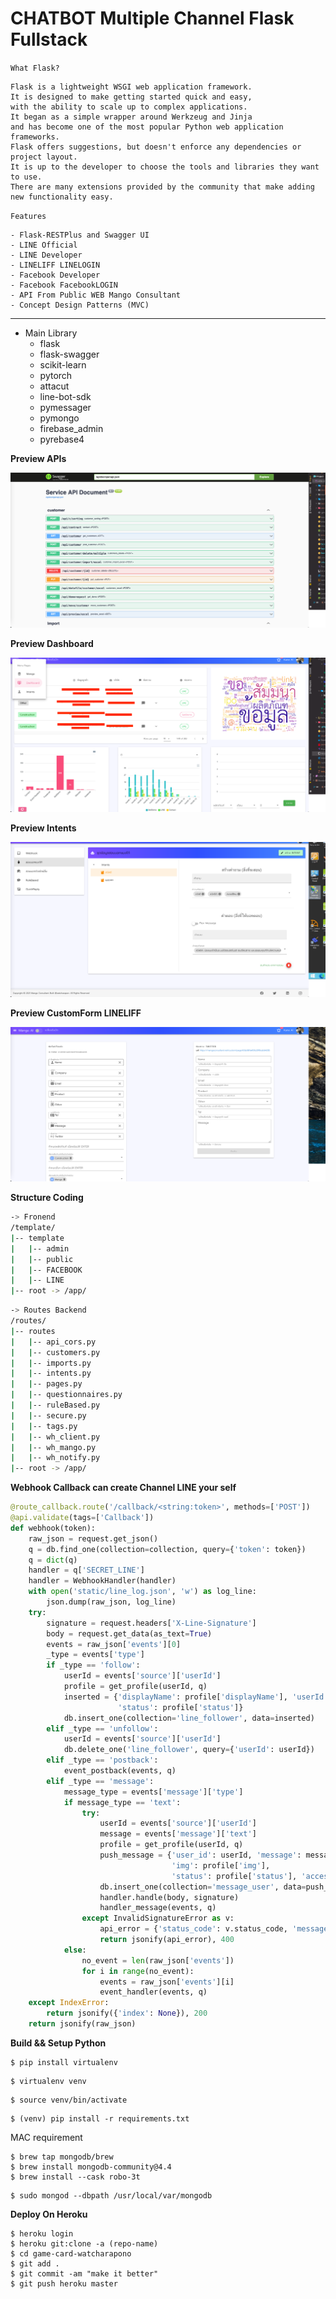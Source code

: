 # CHATBOT Multiple Channel Flask Fullstack

`What Flask?`

    Flask is a lightweight WSGI web application framework. 
    It is designed to make getting started quick and easy, 
    with the ability to scale up to complex applications. 
    It began as a simple wrapper around Werkzeug and Jinja
    and has become one of the most popular Python web application frameworks.
    Flask offers suggestions, but doesn't enforce any dependencies or project layout. 
    It is up to the developer to choose the tools and libraries they want to use.
    There are many extensions provided by the community that make adding new functionality easy.

`Features`

    - Flask-RESTPlus and Swagger UI
    - LINE Official
    - LINE Developer
    - LINELIFF LINELOGIN
    - Facebook Developer
    - Facebook FacebookLOGIN
    - API From Public WEB Mango Consultant 
    - Concept Design Patterns (MVC)

****

- Main Library
    - flask
    - flask-swagger
    - scikit-learn
    - pytorch
    - attacut
    - line-bot-sdk
    - pymessager
    - pymongo
    - firebase_admin
    - pyrebase4

**Preview APIs**

![Alt text](https://github.com/watcharap0n/ChatbotMultiple-Flask/blob/main/static/github/api.png?raw=true "Title")

**Preview Dashboard**

![Alt text](https://github.com/watcharap0n/ChatbotMultiple-Flask/blob/main/static/github/preview_dashboard.png?raw=true "Title")

**Preview Intents**

![Alt text](https://github.com/watcharap0n/ChatbotMultiple-Flask/blob/main/static/github/bot2.png?raw=true "Title")

**Preview CustomForm LINELIFF**

![Alt text](https://github.com/watcharap0n/ChatbotMultiple-Flask/blob/main/static/github/line.png?raw=true "Title")


**Structure Coding**

```bash
-> Fronend
/template/
|-- template
|   |-- admin
|   |-- public
|   |-- FACEBOOK
|   |-- LINE
|-- root -> /app/
```

```bash
-> Routes Backend
/routes/
|-- routes
|   |-- api_cors.py
|   |-- customers.py
|   |-- imports.py
|   |-- intents.py
|   |-- pages.py
|   |-- questionnaires.py
|   |-- ruleBased.py
|   |-- secure.py
|   |-- tags.py
|   |-- wh_client.py
|   |-- wh_mango.py
|   |-- wh_notify.py
|-- root -> /app/
```

**Webhook Callback can create Channel LINE your self**

```python
@route_callback.route('/callback/<string:token>', methods=['POST'])
@api.validate(tags=['Callback'])
def webhook(token):
    raw_json = request.get_json()
    q = db.find_one(collection=collection, query={'token': token})
    q = dict(q)
    handler = q['SECRET_LINE']
    handler = WebhookHandler(handler)
    with open('static/line_log.json', 'w') as log_line:
        json.dump(raw_json, log_line)
    try:
        signature = request.headers['X-Line-Signature']
        body = request.get_data(as_text=True)
        events = raw_json['events'][0]
        _type = events['type']
        if _type == 'follow':
            userId = events['source']['userId']
            profile = get_profile(userId, q)
            inserted = {'displayName': profile['displayName'], 'userId': userId, 'img': profile['img'],
                        'status': profile['status']}
            db.insert_one(collection='line_follower', data=inserted)
        elif _type == 'unfollow':
            userId = events['source']['userId']
            db.delete_one('line_follower', query={'userId': userId})
        elif _type == 'postback':
            event_postback(events, q)
        elif _type == 'message':
            message_type = events['message']['type']
            if message_type == 'text':
                try:
                    userId = events['source']['userId']
                    message = events['message']['text']
                    profile = get_profile(userId, q)
                    push_message = {'user_id': userId, 'message': message, 'display_name': profile['displayName'],
                                    'img': profile['img'],
                                    'status': profile['status'], 'access_token': q['ACCESS_TOKEN']}
                    db.insert_one(collection='message_user', data=push_message)
                    handler.handle(body, signature)
                    handler_message(events, q)
                except InvalidSignatureError as v:
                    api_error = {'status_code': v.status_code, 'message': v.message}
                    return jsonify(api_error), 400
            else:
                no_event = len(raw_json['events'])
                for i in range(no_event):
                    events = raw_json['events'][i]
                    event_handler(events, q)
    except IndexError:
        return jsonify({'index': None}), 200
    return jsonify(raw_json)

```

**Build && Setup Python**

~~~~
$ pip install virtualenv
~~~~

~~~~
$ virtualenv venv
~~~~

~~~~
$ source venv/bin/activate
~~~~

~~~~
$ (venv) pip install -r requirements.txt
~~~~

MAC requirement

~~~~
$ brew tap mongodb/brew
$ brew install mongodb-community@4.4
$ brew install --cask robo-3t
 ~~~~

~~~~
$ sudo mongod --dbpath /usr/local/var/mongodb
~~~~

**Deploy On Heroku**

~~~~
$ heroku login
$ heroku git:clone -a (repo-name)
$ cd game-card-watcharapono
$ git add .
$ git commit -am "make it better"
$ git push heroku master
 ~~~~


